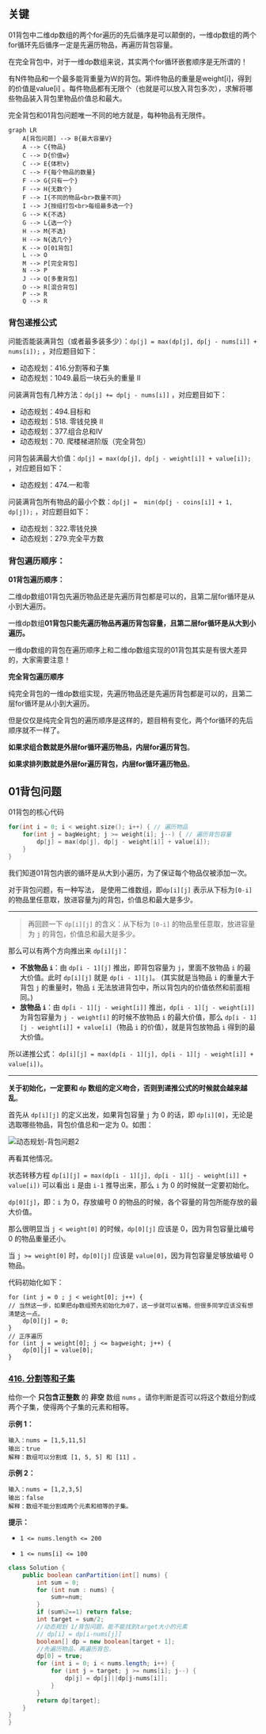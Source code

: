 ## 关键

01背包中二维dp数组的两个for遍历的先后循序是可以颠倒的，一维dp数组的两个for循环先后循序一定是先遍历物品，再遍历背包容量。

在完全背包中，对于一维dp数组来说，其实两个for循环嵌套顺序是无所谓的！

有N件物品和一个最多能背重量为W的背包。第i件物品的重量是weight[i]，得到的价值是value[i] 。每件物品都有无限个（也就是可以放入背包多次），求解将哪些物品装入背包里物品价值总和最大。

完全背包和01背包问题唯一不同的地方就是，每种物品有无限件。

```mermaid
graph LR
    A[背包问题] --> B{最大容量V}
    A --> C{物品}
    C --> D{价值w}
    C --> E{体积v}
    C --> F{每个物品的数量}
    F --> G{只有一个}
    F --> H{无数个}
    F --> I{不同的物品<br>数量不同}
    I --> J{按组打包<br>每组最多选一个}
    G --> K{不选}
    G --> L{选一个}
    H --> M{不选}
    H --> N{选几个}
    K --> O[01背包]
    L --> O
    M --> P[完全背包]
    N --> P
    J --> Q[多重背包]
    O --> R[混合背包]
    P --> R
    Q --> R
```



### **背包递推公式**

问能否能装满背包（或者最多装多少）：`dp[j] = max(dp[j], dp[j - nums[i]] + nums[i]);` ，对应题目如下：
* 动态规划：416.分割等和子集
* 动态规划：1049.最后一块石头的重量 II

问装满背包有几种方法：`dp[j] += dp[j - nums[i]]` ，对应题目如下：
* 动态规划：494.目标和
* 动态规划：518. 零钱兑换 II
* 动态规划：377.组合总和Ⅳ
* 动态规划：70. 爬楼梯进阶版（完全背包）

问背包装满最大价值：`dp[j] = max(dp[j], dp[j - weight[i]] + value[i]);` ，对应题目如下：
* 动态规划：474.一和零

问装满背包所有物品的最小个数：`dp[j] =  min(dp[j - coins[i]] + 1, dp[j]);` ，对应题目如下：
* 动态规划：322.零钱兑换
* 动态规划：279.完全平方数

### **背包遍历顺序：**

**01背包遍历顺序：**

二维dp数组01背包先遍历物品还是先遍历背包都是可以的，且第二层for循环是从小到大遍历。

一维dp数组**01背包只能先遍历物品再遍历背包容量，且第二层for循环是从大到小遍历。**

一维dp数组的背包在遍历顺序上和二维dp数组实现的01背包其实是有很大差异的，大家需要注意！

**完全背包遍历顺序**

纯完全背包的一维dp数组实现，先遍历物品还是先遍历背包都是可以的，且第二层for循环是从小到大遍历。

但是仅仅是纯完全背包的遍历顺序是这样的，题目稍有变化，两个for循环的先后顺序就不一样了。

**如果求组合数就是外层for循环遍历物品，内层for遍历背包**。

**如果求排列数就是外层for遍历背包，内层for循环遍历物品**。



## 01背包问题

01背包的核心代码

```cpp
for(int i = 0; i < weight.size(); i++) { // 遍历物品
    for(int j = bagWeight; j >= weight[i]; j--) { // 遍历背包容量
        dp[j] = max(dp[j], dp[j - weight[i]] + value[i]);
    }
}
```

我们知道01背包内嵌的循环是从大到小遍历，为了保证每个物品仅被添加一次。

对于背包问题，有一种写法， 是使用二维数组，即`dp[i][j]` 表示从下标为`[0-i]`的物品里任意取，放进容量为j的背包，价值总和最大是多少。



---

>  再回顾一下 `dp[i][j]` 的含义：从下标为 `[0-i]` 的物品里任意取，放进容量为 `j` 的背包，价值总和最大是多少。

那么可以有两个方向推出来 `dp[i][j]`：

* **不放物品 `i`**：由 `dp[i - 1][j]` 推出，即背包容量为 `j`，里面不放物品 `i` 的最大价值。此时 `dp[i][j]` 就是 `dp[i - 1][j]`。 (其实就是当物品 `i` 的重量大于背包 `j` 的重量时，物品 `i` 无法放进背包中，所以背包内的价值依然和前面相同。)
* **放物品 `i`**：由 `dp[i - 1][j - weight[i]]` 推出，`dp[i - 1][j - weight[i]]` 为背包容量为 `j - weight[i]` 的时候不放物品 `i` 的最大价值，那么 `dp[i - 1][j - weight[i]] + value[i]`（物品 `i` 的价值），就是背包放物品 `i` 得到的最大价值。

所以递推公式： `dp[i][j] = max(dp[i - 1][j], dp[i - 1][j - weight[i]] + value[i])`。

---

**关于初始化，一定要和 `dp` 数组的定义吻合，否则到递推公式的时候就会越来越乱**。

首先从 `dp[i][j]` 的定义出发，如果背包容量 `j` 为 0 的话，即 `dp[i][0]`，无论是选取哪些物品，背包价值总和一定为 0。如图：

![动态规划-背包问题2](./assets/动态规划-背包算法总结/2021011010304192.png)

再看其他情况。

状态转移方程 `dp[i][j] = max(dp[i - 1][j], dp[i - 1][j - weight[i]] + value[i])` 可以看出 `i` 是由 `i-1` 推导出来，那么 `i` 为 0 的时候就一定要初始化。

`dp[0][j]`，即：`i` 为 0，存放编号 0 的物品的时候，各个容量的背包所能存放的最大价值。

那么很明显当 `j < weight[0]` 的时候，`dp[0][j]` 应该是 0，因为背包容量比编号 0 的物品重量还小。

当 `j >= weight[0]` 时，`dp[0][j]` 应该是 `value[0]`，因为背包容量足够放编号 0 物品。


代码初始化如下：

```
for (int j = 0 ; j < weight[0]; j++) {  
// 当然这一步，如果把dp数组预先初始化为0了，这一步就可以省略，但很多同学应该没有想清楚这一点。
    dp[0][j] = 0;
}
// 正序遍历
for (int j = weight[0]; j <= bagweight; j++) {
    dp[0][j] = value[0];
}
```



### [416. 分割等和子集](https://leetcode.cn/problems/partition-equal-subset-sum/)

给你一个 **只包含正整数** 的 **非空** 数组 `nums` 。请你判断是否可以将这个数组分割成两个子集，使得两个子集的元素和相等。

**示例 1：**

```plain
输入：nums = [1,5,11,5]
输出：true
解释：数组可以分割成 [1, 5, 5] 和 [11] 。
```

**示例 2：**

```plain
输入：nums = [1,2,3,5]
输出：false
解释：数组不能分割成两个元素和相等的子集。
```

**提示：**

- `1 <= nums.length <= 200`

- `1 <= nums[i] <= 100`

```java
class Solution {
    public boolean canPartition(int[] nums) {
        int sum = 0;
        for (int num : nums) {
            sum+=num;
        }
        if (sum%2==1) return false;
        int target = sum/2;
        //动态规划 1/背包问题，能不能找到target大小的元素
        // dp[i] = dp[i-nums[j]]
        boolean[] dp = new boolean[target + 1];
        //先遍历物品，再遍历背包，
        dp[0] = true;
        for (int i = 0; i < nums.length; i++) {
            for (int j = target; j >= nums[i]; j--) {
                dp[j] = dp[j]||dp[j-nums[i]];
            }
        }
        return dp[target];
    }
}
}
```

#### 